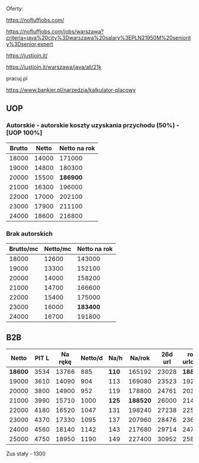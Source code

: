 Oferty:

https://nofluffjobs.com/

https://nofluffjobs.com/jobs/warszawa?criteria=java%20city%3Dwarszawa%20salary%3EPLN21950M%20seniority%3Dsenior,expert

https://justjoin.it/

https://justjoin.it/warszawa/java/all/21k

pracuj.pl



https://www.bankier.pl/narzedzia/kalkulator-placowy


## UOP

### Autorskie - autorskie koszty uzyskania przychodu (50%) - [UOP 100%]

Brutto | Netto | Netto na rok
------ | ----- | ---
18000 | 14000 | 171000
19000 | 14800 | 180300
20000 | 15500 | **186900**
21000 | 16300 | 196000
22000 | 17000 | 202100
23000 | 17900 | 211100
24000 | 18600 | 216800

### Brak autorskich

Brutto/mc | Netto/mc | Netto na rok
--------- | -------- | ---
18000 | 12600 | 143000
19000 | 13300 | 152100
20000 | 14000 | 158200
21000 | 14700 | 166600
22000 | 15400 | 175000
23000 | 16000 | **183400**
24000 | 16700 | 191800

## B2B

Netto     | PIT L | Na rękę | Netto/d | Na/h    | Na/rok     | 26d url | rok z urlopem
--------- | ----- | ------- | ------- | ------- | ---------- | ------- | ---
**18600**	| 3534  | 13766	  | 885     | **110** | 165192     | 23028   | **188220**
19000	    |	3610	|	14090	  | 904     | 113     | 169080     | 23523   | 192603
20000	    |	3800	|	14900	  |	952     | 119     | 178800     | 24761	 |	203561
21000	    |	3990	|	15710	  |	1000    | **125** | **188520** | 26000	 |	214520
22000	    |	4180	|	16520	  |	1047    | 131     | 198240	   | 27238	 |	225478
23000	    |	4370	|	17330	  |	1095    | 137     | 207960	   | 28476	 |	236436
24000	    |	4560	|	18140	  |	1142    | 143     | 217680	   | 29714	 |	247394
25000	    |	4750	|	18950	  |	1190    | 149     | 227400	   | 30952	 |	258352

Zus stały - 1300
